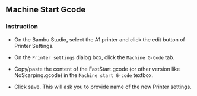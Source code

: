 ## Machine Start Gcode

### Instruction

- On the Bambu Studio, select the A1 printer and click the edit button of Printer Settings. 

- On the `Printer settings` dialog box, click the `Machine G-Code` tab. 
- Copy/paste the content of the FastStart.gcode (or other version like NoScarping.gcode) in the `Machine start G-code` textbox. 
- Click save. This will ask you to provide name of the new Printer settings. 
